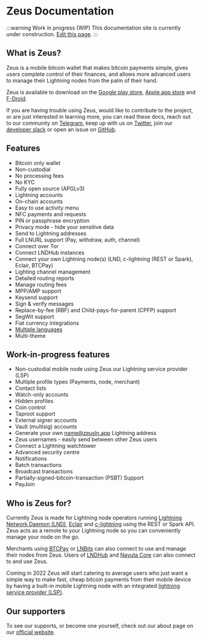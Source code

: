 # Zeus Documentation

:::warning Work in progress (WIP)
This documentation site is currently under construction. [Edit this page](https://github.com/ZeusLN/zeus-docs/blob/main/docs/Guide.md).
:::

## What is Zeus?

Zeus is a mobile bitcoin wallet that makes bitcoin payments simple, gives users complete control of their finances, and allows more advanced users to manage their Lightning nodes from the palm of their hand.

Zeus is available to download on the [Google play store](https://play.google.com/store/apps/details?id=app.zeusln.zeus), [Apple app store](https://apps.apple.com/us/app/zeus-ln/id1456038895) and [F-Droid](https://f-droid.org/packages/app.zeusln.zeus/).

If you are having trouble using Zeus, would like to contribute to the project, or are just interested in learning more, you can read these docs, reach out to our community on [Telegram](https://t.me/zeusLN), keep up with us on [Twitter](https://twitter.com/ZeusLN), join our [developer slack](https://zeusln.slack.com/join/shared_invite/zt-qw205nqa-o4VJJC0zPI7HiSfToZGoVw#/) or open an issue on [GitHub](https://github.com/ZeusLN/zeus).


## Features

- Bitcoin only wallet
- Non-custodial
- No processing fees
- No KYC
- Fully open source (APGLv3)
- Lightning accounts
- On-chain accounts
- Easy to use activity menu
- NFC payments and requests
- PIN or passphrase encryption
- Privacy mode - hide your sensitive data
- Send to Lightning addresses
- Full LNURL support (Pay, withdraw, auth, channel)
- Connect over Tor
- Connect LNDHub instances
- Connect your own Lightning node(s) (LND, c-lightning (REST or Spark), Eclair, BTCPay)
- Lighting channel management
- Detailed routing reports
- Manage routing fees
- MPP/AMP support
- Keysend support
- Sign & verify messages
- Replace-by-fee (RBF) and Child-pays-for-parent (CPFP) support
- SegWit support
- Fiat currency integrations
- [Multiple languages](https://www.transifex.com/ZeusLN/zeus/)
- Multi-theme

## Work-in-progress features

- Non-custodial mobile node using Zeus our Lightning service provider (LSP)
- Multiple profile types (Payments, node, merchant)
- Contact lists
- Watch-only accounts
- Hidden profiles
- Coin control
- Taproot support
- External signer accounts
- Vault (multisig) accounts
- Generate your own name@zeusln.app Lightning address
- Zeus usernames - easily send between other Zeus users
- Connect a Lightning watchtower
- Advanced security centre
- Notifications
- Batch transactions
- Broadcast transactions
- Partially-signed-bitcoin-transaction (PSBT) Support
- PayJoin

## Who is Zeus for?

Currently Zeus is made for Lightning node operators running [Lightning Network Daemon (LND)](https://lightning.engineering/), [Eclair](https://acinq.co/) and [c-lightning](https://blockstream.com/lightning/) using the REST or Spark API. Zeus acts as a remote to your Lightning node so you can conveniently manage your node on the go.

Merchants using [BTCPay](https://btcpayserver.org/) or [LNBits](https://lnbits.com/) can also connect to use and manage their nodes from Zeus. Users of [LNDHub](https://bluewallet.io/lndhub/) and [Nayuta Core](https://nayuta.co/core/) can also connect to and use Zeus.

Coming in 2022 Zeus will start catering to average users who just want a simple way to make fast, cheap bitcoin payments from their mobile device by having a built-in mobile Lightning node with an integrated [lightning service provider (LSP)](https://medium.com/breez-technology/introducing-lightning-service-providers-fe9fb1665d5f).

## Our supporters

To see our supports, or become one yourself, check out our about page on our [official website](https://zeusln.app/about).

